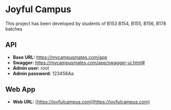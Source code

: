 # Joyful Campus

This project has been developed by students of B153 B154, B155, B156, B178 batches 

## API
* **Base URL:** https://mycampusmates.com/app
* **Swagger:** https://mycampusmates.com/app/swagger-ui.html#
* **Admin user:** root
* **Admin password:** 123456Aa.


## Web App
* **Web URL:** [https://joyfulcampus.com](https://joyfulcampus.com)
